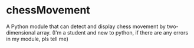# chessMovement
A Python module that can detect and display chess movement by two-dimensional array. (I'm a student and new to python, if there are any errors in my module, pls tell me)
